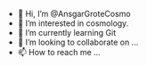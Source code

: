 - 👋 Hi, I’m @AnsgarGroteCosmo
- 👀 I’m interested in cosmology.
- 🌱 I’m currently learning Git
- 💞️ I’m looking to collaborate on ...
- 📫 How to reach me ...

<!---
AnsgarGroteCosmo/AnsgarGroteCosmo is a ✨ special ✨ repository because its `README.md` (this file) appears on your GitHub profile.
You can click the Preview link to take a look at your changes.
--->
